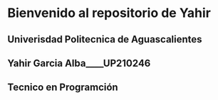 # Bienvenido al repositorio de Yahir

## Univerisdad Politecnica de Aguascalientes 

## Yahir Garcia Alba____UP210246

## Tecnico en Programción 
